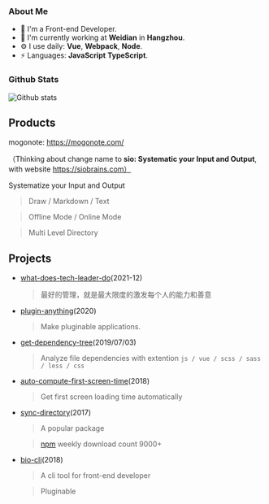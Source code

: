 ### About Me

- 👨  I'm a Front-end Developer.
- 🏢  I'm currently working at **Weidian** in **Hangzhou**.
- ⚙️  I use daily: **Vue**, **Webpack**, **Node**.
- ⚡  Languages: **JavaScript** **TypeScript**.
### Github Stats

![Github stats](https://github-readme-stats.vercel.app/api/?username=hoperyy&show_icons=true&icon_color=CE1D2D&text_color=718096&bg_color=ffffff&hide_title=true)

## Products

mogonote: https://mogonote.com/

（Thinking about change name to **sio: Systematic your Input and Output**, with website https://siobrains.com）

Systematize your Input and Output

>   Draw / Markdown / Text

>   Offline Mode / Online Mode

>   Multi Level Directory

## Projects

+   [what-does-tech-leader-do](https://github.com/hoperyy/what-does-tech-leader-do)(2021-12)

    > 最好的管理，就是最大限度的激发每个人的能力和善意

+   [plugin-anything](https://github.com/hoperyy/blog/issues/150)(2020)

    > Make pluginable applications.

+   [get-dependency-tree](https://github.com/hoperyy/get-dependency-tree)(2019/07/03)

    > Analyze file dependencies with extention `js / vue / scss / sass / less / css`

+   [auto-compute-first-screen-time](https://github.com/hoperyy/auto-compute-first-screen-time)(2018)

    > Get first screen loading time automatically

+   [sync-directory](https://github.com/hoperyy/sync-directory)(2017)

    > A popular package

    > [npm](https://www.npmjs.com/package/sync-directory) weekly download count 9000+

+   [bio-cli](https://github.com/weidian-inc/bio-cli)(2018)

    > A cli tool for front-end developer

    > Pluginable
